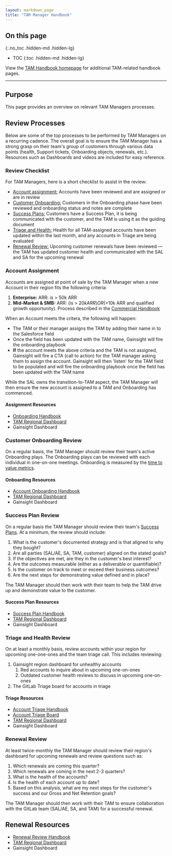```yaml
---
layout: markdown_page
title: "TAM Manager Handbook"
---
```


## On this page
{:.no_toc .hidden-md .hidden-lg}

- TOC
{:toc .hidden-md .hidden-lg}

View the [TAM Handbook homepage](/handbook/customer-success/tam/) for additional TAM-related handbook pages.

---

## Purpose

This page provides an overview on relevant TAM Managers processes.

## Review Processes

Below are some of the top processes to be performed by TAM Managers on a recurring cadence. The overall goal is to ensure the TAM Manager has a strong grasp on their team's group of customers through various data points (health, Support tickets, Onboarding objects, renewals, etc.). Resources such as Dashboards and videos are included for easy reference.

### Review Checklist

For TAM Managers, here is a short checklist to assist in the review:

- [Account assignment:](#account-assignment) Accounts have been reviewed and are assigned or are in review
- [Customer Onboarding:](#onboarding-object-review) Customers in the Onboarding phase have been reviewed and onboarding status and notes are complete
- [Success Plans:](#success-plan-review) Customers have a Success Plan, it is being communicated with the customer, and the TAM is using it as the guiding document
- [Triage and Health:](#triage-and-health-review) Health for all TAM-assigned accounts have been updated within the last month, and any accounts in Triage are being evaluated
- [Renewal Review:](#renewal-review) Upcoming customer renewals have been reviewed — the TAM has updated customer health and communicated with the SAL and SA for the upcoming renewal

### Account Assignment

Accounts are assigned at point of sale by the TAM Manager when a new Account in their region fits the following criteria:

1. **Enterprise:**  ARR: is > 50k ARR  
1. **Mid-Market & SMB:**  ARR:  (is > $20k ARR) OR (>$10k ARR and qualified growth opportunity). Process described in the [Commercial Handbook](/handbook/customer-success/comm-sales/#account-executive-to-tam-existing-accounts-without-a-tam)

When an Account meets the critera, the following will happen:

- The TAM or their manager assigns the TAM by adding their name in to the Salesforce field
- Once the field has been updated with the TAM name, Gainsight will fire the onboarding playbook
- **If** the account meets the above criteria and the TAM is not assigned, Gainsight will fire a CTA (call to action) for the TAM manager asking them to assign the account.  Gainsight will then 'listen' for the TAM field to be populated and will fire the onboarding playbook once the field has been updated with the TAM name

While the SAL owns the transition-to-TAM aspect, the TAM Manager will then ensure the new account is assigned to a TAM and Onboarding has commenced.

#### Assignment Resources

- [Onboarding Handbook](/handbook/customer-success/tam/onboarding/)
- [TAM Regional Dashboard](https://gitlab.my.salesforce.com/01Z4M000000slMT)
- Gainsight Dashboard

### Customer Onboarding Review

On a regular basis, the TAM Manager should review their team's active Onboarding plays. The Onboarding plays can be reviewed with each individual in one-on-one meetings. Onboarding is measured by the [time to value metrics](/handbook/customer-success/vision/#time-to-value-kpis).

#### Onboarding Resources

- [Account Onboarding Handbook](/handbook/customer-success/tam/onboarding/)
- [TAM Regional Dashboard](https://gitlab.my.salesforce.com/01Z4M000000slMT)
- Gainsight Dashboard

### Success Plan Review

On a regular basis the TAM Manager should review their team's [Success Plans](/handbook/customer-success/tam/success-plans/). At a minimum, the review should include:

1. What is the customer's documented strategy and is that aligned to why they bought?
1. Are all parties (SAL/AE, SA, TAM, customer) aligned on the stated goals?
1. If the objectives are met, are they in the customer's best interest?
1. Are the outcomes measurable (either as a deliverable or quantifiable)?
1. Is the customer on track to meet or exceed their business outcomes?
1. Are the next steps for demonstrating value defined and in place?

The TAM Manager should then work with their team to help the TAM drive up and demonstrate value to the customer.

#### Success Plan Resources

- [Success Plan Handbook](/handbook/customer-success/tam/success-plans/)
- [TAM Regional Dashboard](https://gitlab.my.salesforce.com/01Z4M000000slMT)
- Gainsight Dashboard

### Triage and Health Review

On at least a monthly basis, review accounts within your region for upcoming one-one-ones and the team triage call. This includes reviewing:

1. Gainsight region dashboard for unhealthy accounts
   1. Red accounts to inquire about in upcoming one-on-ones
   1. Outdated customer health reviews to discuss in upcoming one-on-ones
1. The GitLab Triage board for accounts in triage

#### Triage Resources

- [Account Triage Handbook](/handbook/customer-success/tam/triage/)
- [Account Triage Board](https://gitlab.com/gitlab-com/customer-success/account-triage/-/boards/703769)
- [TAM Regional Dashboard](https://gitlab.my.salesforce.com/01Z4M000000slMT)
- Gainsight Dashboard

### Renewal Review

At least twice-monthly the TAM Manager should review their region's dashboard for upcoming renewals and review questions such as:

1. Which renewals are coming this quarter?
1. Which renewals are coming in the next 2-3 quarters?
1. What is the health of the accounts?
1. Is the health of each account up to date?
1. Based on this analysis, what are my next steps for the customer's success and our Gross and Net Retention goals?

The TAM Manager should then work with their TAM to ensure collaboration with the GitLab team (SAL/AE, SA, and TAM) for a successful renewal.

## Renewal Resources

- [Renewal Review Handbook](/handbook/customer-success/tam/renewals/)
- [TAM Regional Dashboard](https://gitlab.my.salesforce.com/01Z4M000000slMT)
- Gainsight Dashboard
